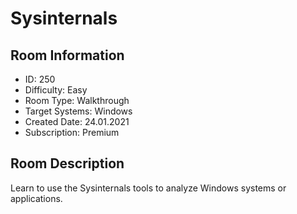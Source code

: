 ﻿# Sysinternals

## Room Information
- ID: 250
- Difficulty: Easy
- Room Type: Walkthrough
- Target Systems: Windows
- Created Date: 24.01.2021
- Subscription: Premium

## Room Description
Learn to use the Sysinternals tools to analyze Windows systems or applications.
